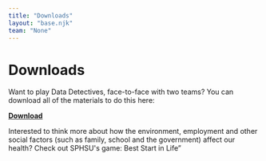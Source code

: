 ```yaml
---
title: "Downloads"
layout: "base.njk"
team: "None"
---
```



# Downloads


Want to play Data Detectives, face-to-face with two teams? You can download all of the materials to do this here:

**[Download](/documents/download.zip)**

Interested to think more about how the environment, employment and other social factors (such as family, school and the government) affect our health? Check out SPHSU's game: Best Start in Life”

